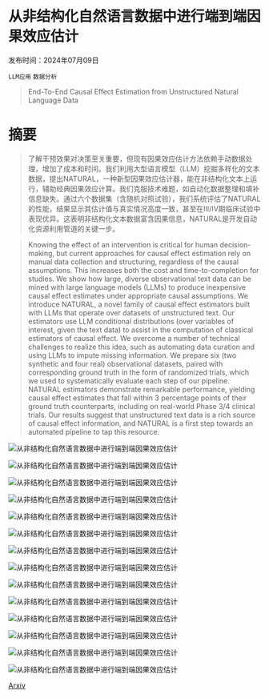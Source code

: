 # 从非结构化自然语言数据中进行端到端因果效应估计

发布时间：2024年07月09日

`LLM应用` `数据分析`

> End-To-End Causal Effect Estimation from Unstructured Natural Language Data

# 摘要

> 了解干预效果对决策至关重要，但现有因果效应估计方法依赖手动数据处理，增加了成本和时间。我们利用大型语言模型（LLM）挖掘多样化的文本数据，提出NATURAL，一种新型因果效应估计器，能在非结构化文本上运行，辅助经典因果效应计算。我们克服技术难题，如自动化数据整理和填补信息缺失。通过六个数据集（含随机对照试验），我们系统评估了NATURAL的性能，结果显示其估计值与真实情况高度一致，甚至在III/IV期临床试验中表现优异。这表明非结构化文本数据富含因果信息，NATURAL是开发自动化资源利用管道的关键一步。

> Knowing the effect of an intervention is critical for human decision-making, but current approaches for causal effect estimation rely on manual data collection and structuring, regardless of the causal assumptions. This increases both the cost and time-to-completion for studies. We show how large, diverse observational text data can be mined with large language models (LLMs) to produce inexpensive causal effect estimates under appropriate causal assumptions. We introduce NATURAL, a novel family of causal effect estimators built with LLMs that operate over datasets of unstructured text. Our estimators use LLM conditional distributions (over variables of interest, given the text data) to assist in the computation of classical estimators of causal effect. We overcome a number of technical challenges to realize this idea, such as automating data curation and using LLMs to impute missing information. We prepare six (two synthetic and four real) observational datasets, paired with corresponding ground truth in the form of randomized trials, which we used to systematically evaluate each step of our pipeline. NATURAL estimators demonstrate remarkable performance, yielding causal effect estimates that fall within 3 percentage points of their ground truth counterparts, including on real-world Phase 3/4 clinical trials. Our results suggest that unstructured text data is a rich source of causal effect information, and NATURAL is a first step towards an automated pipeline to tap this resource.

![从非结构化自然语言数据中进行端到端因果效应估计](../../../paper_images/2407.07018/x1.png)

![从非结构化自然语言数据中进行端到端因果效应估计](../../../paper_images/2407.07018/x2.png)

![从非结构化自然语言数据中进行端到端因果效应估计](../../../paper_images/2407.07018/x3.png)

![从非结构化自然语言数据中进行端到端因果效应估计](../../../paper_images/2407.07018/x4.png)

![从非结构化自然语言数据中进行端到端因果效应估计](../../../paper_images/2407.07018/x5.png)

![从非结构化自然语言数据中进行端到端因果效应估计](../../../paper_images/2407.07018/x6.png)

![从非结构化自然语言数据中进行端到端因果效应估计](../../../paper_images/2407.07018/x7.png)

![从非结构化自然语言数据中进行端到端因果效应估计](../../../paper_images/2407.07018/x8.png)

![从非结构化自然语言数据中进行端到端因果效应估计](../../../paper_images/2407.07018/x9.png)

![从非结构化自然语言数据中进行端到端因果效应估计](../../../paper_images/2407.07018/x10.png)

![从非结构化自然语言数据中进行端到端因果效应估计](../../../paper_images/2407.07018/x11.png)

![从非结构化自然语言数据中进行端到端因果效应估计](../../../paper_images/2407.07018/x12.png)

![从非结构化自然语言数据中进行端到端因果效应估计](../../../paper_images/2407.07018/x13.png)

![从非结构化自然语言数据中进行端到端因果效应估计](../../../paper_images/2407.07018/x14.png)

[Arxiv](https://arxiv.org/abs/2407.07018)